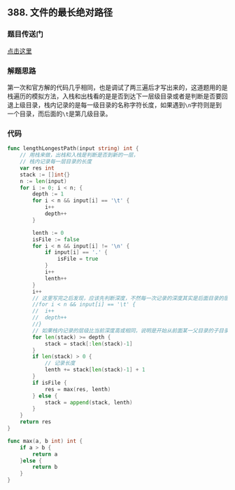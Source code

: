 ## 388. 文件的最长绝对路径

### 题目传送门

[点击这里](https://leetcode-cn.com/problems/longest-absolute-file-path/)

### 解题思路

第一次和官方解的代码几乎相同，也是调试了两三遍后才写出来的，这道题用的是栈遍历的模拟方法，入栈和出栈看的是是否到达下一层级目录或者是判断是否要回退上级目录，栈内记录的是每一级目录的名称字符长度，如果遇到`\n`字符则是到一个目录，而后面的`\t`是第几级目录。

### 代码

```go
func lengthLongestPath(input string) int {
	// 用栈来做，出栈和入栈是判断是否到新的一层，
	// 栈内记录每一层目录的长度
	var res int
	stack := []int{}
	n := len(input)
	for i := 0; i < n; {
		depth := 1
		for i < n && input[i] == '\t' {
			i++
			depth++
		}

		lenth := 0
		isFile := false
		for i < n && input[i] != '\n' {
			if input[i] == '.' {
				isFile = true
			}
			i++
			lenth++
		}
		i++
		// 这里写完之后发现，应该先判断深度，不然每一次记录的深度其实是后面目录的层级
		//for i < n && input[i] == '\t' {
		//	i++
		//	depth++
		//}
		// 如果栈内记录的层级比当前深度高或相同，说明是开始从前面某一父目录的子目录遍历
		for len(stack) >= depth {
			stack = stack[:len(stack)-1]
		}
		if len(stack) > 0 {
			// 记录长度
			lenth += stack[len(stack)-1] + 1
		}
		if isFile {
			res = max(res, lenth)
		} else {
			stack = append(stack, lenth)
		}
	}
	return res
}

func max(a, b int) int {
    if a > b {
        return a
    }else {
        return b
    }
}
```